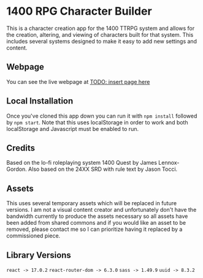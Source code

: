 # 1400 RPG Character Builder

This is a character creation app for the 1400 TTRPG system and allows for the creation, altering, and viewing of characters built for that system. This includes several systems designed to make it easy to add new settings and content.

## Webpage

You can see the live webpage at [TODO: insert page here](#)

## Local Installation

Once you've cloned this app down you can run it with `npm install` followed by `npm start`. Note that this uses localStorage in order to work and both localStorage and Javascript must be enabled to run.

## Credits

Based on the lo-fi roleplaying system 1400 Quest by James Lennox-Gordon. Also based on the 24XX SRD with rule text by Jason Tocci.

## Assets

This uses several temporary assets which will be replaced in future versions. I am not a visual content creator and unfortunately don't have the bandwidth currently to produce the assets necessary so all assets have been added from shared commons and if you would like an asset to be removed, please contact me so I can prioritize having it replaced by a commissioned piece.

## Library Versions

`react -> 17.0.2`
`react-router-dom -> 6.3.0`
`sass -> 1.49.9`
`uuid -> 8.3.2`
